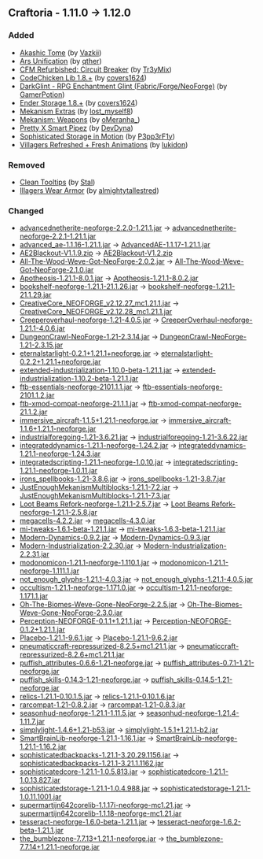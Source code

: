 ## Craftoria - 1.11.0 -> 1.12.0

### Added

  * [Akashic Tome](https://www.curseforge.com/minecraft/mc-mods/akashic-tome) (by [Vazkii](https://www.curseforge.com/members/Vazkii/projects))
  * [Ars Unification](https://www.curseforge.com/minecraft/mc-mods/ars-unification) (by [qther](https://www.curseforge.com/members/qther/projects))
  * [CFM Refurbished: Circuit Breaker](https://www.curseforge.com/minecraft/mc-mods/cfm-refurbished-circuit-breaker) (by [Tr3yMix](https://www.curseforge.com/members/Tr3yMix/projects))
  * [CodeChicken Lib 1.8.+](https://www.curseforge.com/minecraft/mc-mods/codechicken-lib-1-8) (by [covers1624](https://www.curseforge.com/members/covers1624/projects))
  * [DarkGlint - RPG Enchantment Glint (Fabric/Forge/NeoForge)](https://www.curseforge.com/minecraft/mc-mods/darkglint) (by [GamerPotion](https://www.curseforge.com/members/GamerPotion/projects))
  * [Ender Storage 1.8.+](https://www.curseforge.com/minecraft/mc-mods/ender-storage-1-8) (by [covers1624](https://www.curseforge.com/members/covers1624/projects))
  * [Mekanism Extras](https://www.curseforge.com/minecraft/mc-mods/mekanism-extras) (by [lost_myself8](https://www.curseforge.com/members/lost_myself8/projects))
  * [Mekanism: Weapons](https://www.curseforge.com/minecraft/mc-mods/mekanism-weapons) (by [oMeranha_](https://www.curseforge.com/members/oMeranha_/projects))
  * [Pretty X Smart Pipez](https://www.curseforge.com/minecraft/texture-packs/pretty-x-smart-pipez) (by [DevDyna](https://www.curseforge.com/members/DevDyna/projects))
  * [Sophisticated Storage in Motion](https://www.curseforge.com/minecraft/mc-mods/sophisticated-storage-in-motion) (by [P3pp3rF1y](https://www.curseforge.com/members/P3pp3rF1y/projects))
  * [Villagers Refreshed + Fresh Animations](https://www.curseforge.com/minecraft/texture-packs/villagers-refreshed-fresh-animations) (by [lukidon](https://www.curseforge.com/members/lukidon/projects))

### Removed

  * [Clean Tooltips](https://www.curseforge.com/minecraft/mc-mods/clean-tooltips) (by [Stal](https://www.curseforge.com/members/Stal/projects))
  * [Illagers Wear Armor](https://www.curseforge.com/minecraft/mc-mods/illagers-wear-armor) (by [almightytallestred](https://www.curseforge.com/members/almightytallestred/projects))

### Changed

  * [advancednetherite-neoforge-2.2.0-1.21.1.jar](https://www.curseforge.com/minecraft/mc-mods/advanced-netherite/files/5923380) -> [advancednetherite-neoforge-2.2.1-1.21.1.jar](https://www.curseforge.com/minecraft/mc-mods/advanced-netherite/files/6030945)
  * [advanced_ae-1.1.16-1.21.1.jar](https://www.curseforge.com/minecraft/mc-mods/advancedae/files/6017417) -> [AdvancedAE-1.1.17-1.21.1.jar](https://www.curseforge.com/minecraft/mc-mods/advancedae/files/6043918)
  * [AE2Blackout-V1.1.9.zip](https://www.curseforge.com/minecraft/texture-packs/ae2-blackout/files/5878299) -> [AE2Blackout-V1.2.zip](https://www.curseforge.com/minecraft/texture-packs/ae2-blackout/files/6049345)
  * [All-The-Wood-Weve-Got-NeoForge-2.0.2.jar](https://www.curseforge.com/minecraft/mc-mods/all-the-wood-weve-got/files/5949216) -> [All-The-Wood-Weve-Got-NeoForge-2.1.0.jar](https://www.curseforge.com/minecraft/mc-mods/all-the-wood-weve-got/files/6029288)
  * [Apotheosis-1.21.1-8.0.1.jar](https://www.curseforge.com/minecraft/mc-mods/apotheosis/files/6026411) -> [Apotheosis-1.21.1-8.0.2.jar](https://www.curseforge.com/minecraft/mc-mods/apotheosis/files/6051371)
  * [bookshelf-neoforge-1.21.1-21.1.26.jar](https://www.curseforge.com/minecraft/mc-mods/bookshelf/files/6004091) -> [bookshelf-neoforge-1.21.1-21.1.29.jar](https://www.curseforge.com/minecraft/mc-mods/bookshelf/files/6044746)
  * [CreativeCore_NEOFORGE_v2.12.27_mc1.21.1.jar](https://www.curseforge.com/minecraft/mc-mods/creativecore/files/5999514) -> [CreativeCore_NEOFORGE_v2.12.28_mc1.21.1.jar](https://www.curseforge.com/minecraft/mc-mods/creativecore/files/6048908)
  * [Creeperoverhaul-neoforge-1.21-4.0.5.jar](https://www.curseforge.com/minecraft/mc-mods/creeper-overhaul/files/5725480) -> [CreeperOverhaul-neoforge-1.21.1-4.0.6.jar](https://www.curseforge.com/minecraft/mc-mods/creeper-overhaul/files/6051279)
  * [DungeonCrawl-NeoForge-1.21-2.3.14.jar](https://www.curseforge.com/minecraft/mc-mods/dungeon-crawl/files/5561178) -> [DungeonCrawl-NeoForge-1.21-2.3.15.jar](https://www.curseforge.com/minecraft/mc-mods/dungeon-crawl/files/6047162)
  * [eternalstarlight-0.2.1+1.21.1+neoforge.jar](https://www.curseforge.com/minecraft/mc-mods/eternal-starlight/files/6013521) -> [eternalstarlight-0.2.2+1.21.1+neoforge.jar](https://www.curseforge.com/minecraft/mc-mods/eternal-starlight/files/6046135)
  * [extended-industrialization-1.10.0-beta-1.21.1.jar](https://www.curseforge.com/minecraft/mc-mods/extended-industrialization/files/5984695) -> [extended-industrialization-1.10.2-beta-1.21.1.jar](https://www.curseforge.com/minecraft/mc-mods/extended-industrialization/files/6031856)
  * [ftb-essentials-neoforge-2101.1.1.jar](https://www.curseforge.com/minecraft/mc-mods/ftb-essentials/files/6002172) -> [ftb-essentials-neoforge-2101.1.2.jar](https://www.curseforge.com/minecraft/mc-mods/ftb-essentials/files/6032829)
  * [ftb-xmod-compat-neoforge-21.1.1.jar](https://www.curseforge.com/minecraft/mc-mods/ftb-xmod-compat/files/5853915) -> [ftb-xmod-compat-neoforge-21.1.2.jar](https://www.curseforge.com/minecraft/mc-mods/ftb-xmod-compat/files/6048646)
  * [immersive_aircraft-1.1.5+1.21.1-neoforge.jar](https://www.curseforge.com/minecraft/mc-mods/immersive-aircraft/files/5898203) -> [immersive_aircraft-1.1.6+1.21.1-neoforge.jar](https://www.curseforge.com/minecraft/mc-mods/immersive-aircraft/files/6036814)
  * [industrialforegoing-1.21-3.6.21.jar](https://www.curseforge.com/minecraft/mc-mods/industrial-foregoing/files/5951082) -> [industrialforegoing-1.21-3.6.22.jar](https://www.curseforge.com/minecraft/mc-mods/industrial-foregoing/files/6030556)
  * [integrateddynamics-1.21.1-neoforge-1.24.2.jar](https://www.curseforge.com/minecraft/mc-mods/integrated-dynamics/files/6018962) -> [integrateddynamics-1.21.1-neoforge-1.24.3.jar](https://www.curseforge.com/minecraft/mc-mods/integrated-dynamics/files/6030096)
  * [integratedscripting-1.21.1-neoforge-1.0.10.jar](https://www.curseforge.com/minecraft/mc-mods/integrated-scripting/files/6016316) -> [integratedscripting-1.21.1-neoforge-1.0.11.jar](https://www.curseforge.com/minecraft/mc-mods/integrated-scripting/files/6030274)
  * [irons_spellbooks-1.21-3.8.6.jar](https://www.curseforge.com/minecraft/mc-mods/irons-spells-n-spellbooks/files/5983204) -> [irons_spellbooks-1.21-3.8.7.jar](https://www.curseforge.com/minecraft/mc-mods/irons-spells-n-spellbooks/files/6027855)
  * [JustEnoughMekanismMultiblocks-1.21.1-7.2.jar](https://www.curseforge.com/minecraft/mc-mods/just-enough-mekanism-multiblocks/files/5929785) -> [JustEnoughMekanismMultiblocks-1.21.1-7.3.jar](https://www.curseforge.com/minecraft/mc-mods/just-enough-mekanism-multiblocks/files/6039627)
  * [Loot Beams Refork-neoforge-1.21.1-2.5.7.jar](https://www.curseforge.com/minecraft/mc-mods/loot-beams-refork/files/6026817) -> [Loot Beams Refork-neoforge-1.21.1-2.5.8.jar](https://www.curseforge.com/minecraft/mc-mods/loot-beams-refork/files/6038857)
  * [megacells-4.2.2.jar](https://www.curseforge.com/minecraft/mc-mods/mega-cells/files/6005043) -> [megacells-4.3.0.jar](https://www.curseforge.com/minecraft/mc-mods/mega-cells/files/6028807)
  * [mi-tweaks-1.6.1-beta-1.21.1.jar](https://www.curseforge.com/minecraft/mc-mods/mi-tweaks/files/5984997) -> [mi-tweaks-1.6.3-beta-1.21.1.jar](https://www.curseforge.com/minecraft/mc-mods/mi-tweaks/files/6041895)
  * [Modern-Dynamics-0.9.2.jar](https://www.curseforge.com/minecraft/mc-mods/modern-dynamics/files/5732606) -> [Modern-Dynamics-0.9.3.jar](https://www.curseforge.com/minecraft/mc-mods/modern-dynamics/files/6043905)
  * [Modern-Industrialization-2.2.30.jar](https://www.curseforge.com/minecraft/mc-mods/modern-industrialization/files/6026073) -> [Modern-Industrialization-2.2.31.jar](https://www.curseforge.com/minecraft/mc-mods/modern-industrialization/files/6049273)
  * [modonomicon-1.21.1-neoforge-1.110.1.jar](https://www.curseforge.com/minecraft/mc-mods/modonomicon/files/5959334) -> [modonomicon-1.21.1-neoforge-1.111.1.jar](https://www.curseforge.com/minecraft/mc-mods/modonomicon/files/6039210)
  * [not_enough_glyphs-1.21.1-4.0.3.jar](https://www.curseforge.com/minecraft/mc-mods/not-enough-glyphs/files/6007938) -> [not_enough_glyphs-1.21.1-4.0.5.jar](https://www.curseforge.com/minecraft/mc-mods/not-enough-glyphs/files/6047253)
  * [occultism-1.21.1-neoforge-1.171.0.jar](https://www.curseforge.com/minecraft/mc-mods/occultism/files/6015689) -> [occultism-1.21.1-neoforge-1.171.1.jar](https://www.curseforge.com/minecraft/mc-mods/occultism/files/6042083)
  * [Oh-The-Biomes-Weve-Gone-NeoForge-2.2.5.jar](https://www.curseforge.com/minecraft/mc-mods/oh-the-biomes-weve-gone/files/5932848) -> [Oh-The-Biomes-Weve-Gone-NeoForge-2.3.0.jar](https://www.curseforge.com/minecraft/mc-mods/oh-the-biomes-weve-gone/files/6029134)
  * [Perception-NEOFORGE-0.1.1+1.21.1.jar](https://www.curseforge.com/minecraft/mc-mods/perception/files/6017100) -> [Perception-NEOFORGE-0.1.2+1.21.1.jar](https://www.curseforge.com/minecraft/mc-mods/perception/files/6032419)
  * [Placebo-1.21.1-9.6.1.jar](https://www.curseforge.com/minecraft/mc-mods/placebo/files/6023681) -> [Placebo-1.21.1-9.6.2.jar](https://www.curseforge.com/minecraft/mc-mods/placebo/files/6050938)
  * [pneumaticcraft-repressurized-8.2.5+mc1.21.1.jar](https://www.curseforge.com/minecraft/mc-mods/pneumaticcraft-repressurized/files/5953310) -> [pneumaticcraft-repressurized-8.2.6+mc1.21.1.jar](https://www.curseforge.com/minecraft/mc-mods/pneumaticcraft-repressurized/files/6042033)
  * [puffish_attributes-0.6.6-1.21-neoforge.jar](https://www.curseforge.com/minecraft/mc-mods/puffish-attributes/files/5932126) -> [puffish_attributes-0.7.1-1.21-neoforge.jar](https://www.curseforge.com/minecraft/mc-mods/puffish-attributes/files/6047034)
  * [puffish_skills-0.14.3-1.21-neoforge.jar](https://www.curseforge.com/minecraft/mc-mods/puffish-skills/files/5928634) -> [puffish_skills-0.14.5-1.21-neoforge.jar](https://www.curseforge.com/minecraft/mc-mods/puffish-skills/files/6028625)
  * [relics-1.21.1-0.10.1.5.jar](https://www.curseforge.com/minecraft/mc-mods/relics-mod/files/6027083) -> [relics-1.21.1-0.10.1.6.jar](https://www.curseforge.com/minecraft/mc-mods/relics-mod/files/6029261)
  * [rarcompat-1.21-0.8.2.jar](https://www.curseforge.com/minecraft/mc-mods/rar-compat/files/6020752) -> [rarcompat-1.21-0.8.3.jar](https://www.curseforge.com/minecraft/mc-mods/rar-compat/files/6048483)
  * [seasonhud-neoforge-1.21.1-1.11.5.jar](https://www.curseforge.com/minecraft/mc-mods/seasonhud/files/5936475) -> [seasonhud-neoforge-1.21.4-1.11.7.jar](https://www.curseforge.com/minecraft/mc-mods/seasonhud/files/6034497)
  * [simplylight-1.4.6+1.21-b53.jar](https://www.curseforge.com/minecraft/mc-mods/simply-light/files/5520283) -> [simplylight-1.5.1+1.21.1-b2.jar](https://www.curseforge.com/minecraft/mc-mods/simply-light/files/6047174)
  * [SmartBrainLib-neoforge-1.21.1-1.16.1.jar](https://www.curseforge.com/minecraft/mc-mods/smartbrainlib/files/5723837) -> [SmartBrainLib-neoforge-1.21.1-1.16.2.jar](https://www.curseforge.com/minecraft/mc-mods/smartbrainlib/files/6035663)
  * [sophisticatedbackpacks-1.21.1-3.20.29.1156.jar](https://www.curseforge.com/minecraft/mc-mods/sophisticated-backpacks/files/6016823) -> [sophisticatedbackpacks-1.21.1-3.21.1.1162.jar](https://www.curseforge.com/minecraft/mc-mods/sophisticated-backpacks/files/6036839)
  * [sophisticatedcore-1.21.1-1.0.5.813.jar](https://www.curseforge.com/minecraft/mc-mods/sophisticated-core/files/6016803) -> [sophisticatedcore-1.21.1-1.0.13.827.jar](https://www.curseforge.com/minecraft/mc-mods/sophisticated-core/files/6051010)
  * [sophisticatedstorage-1.21.1-1.0.4.988.jar](https://www.curseforge.com/minecraft/mc-mods/sophisticated-storage/files/6016824) -> [sophisticatedstorage-1.21.1-1.0.11.1001.jar](https://www.curseforge.com/minecraft/mc-mods/sophisticated-storage/files/6049859)
  * [supermartijn642corelib-1.1.17i-neoforge-mc1.21.jar](https://www.curseforge.com/minecraft/mc-mods/supermartijn642s-core-lib/files/5713682) -> [supermartijn642corelib-1.1.18-neoforge-mc1.21.jar](https://www.curseforge.com/minecraft/mc-mods/supermartijn642s-core-lib/files/6034791)
  * [tesseract-neoforge-1.6.0-beta-1.21.1.jar](https://www.curseforge.com/minecraft/mc-mods/tesseract-api-neoforge/files/5984654) -> [tesseract-neoforge-1.6.2-beta-1.21.1.jar](https://www.curseforge.com/minecraft/mc-mods/tesseract-api-neoforge/files/6036085)
  * [the_bumblezone-7.7.13+1.21.1-neoforge.jar](https://www.curseforge.com/minecraft/mc-mods/the-bumblezone-forge/files/6026149) -> [the_bumblezone-7.7.14+1.21.1-neoforge.jar](https://www.curseforge.com/minecraft/mc-mods/the-bumblezone-forge/files/6033744)

